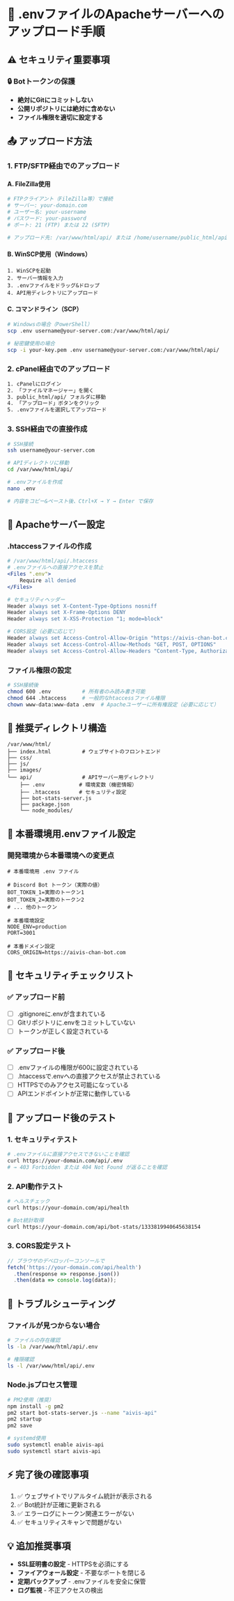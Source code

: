 # 🚀 .envファイルのApacheサーバーへのアップロード手順

## ⚠️ セキュリティ重要事項

### 🔒 Botトークンの保護
- **絶対にGitにコミットしない**
- **公開リポジトリには絶対に含めない**
- **ファイル権限を適切に設定する**

## 📤 アップロード方法

### 1. **FTP/SFTP経由でのアップロード**

#### A. FileZilla使用
```bash
# FTPクライアント（FileZilla等）で接続
# サーバー: your-domain.com
# ユーザー名: your-username
# パスワード: your-password
# ポート: 21 (FTP) または 22 (SFTP)

# アップロード先: /var/www/html/api/ または /home/username/public_html/api/
```

#### B. WinSCP使用（Windows）
```
1. WinSCPを起動
2. サーバー情報を入力
3. .envファイルをドラッグ&ドロップ
4. API用ディレクトリにアップロード
```

#### C. コマンドライン（SCP）
```bash
# Windowsの場合（PowerShell）
scp .env username@your-server.com:/var/www/html/api/

# 秘密鍵使用の場合
scp -i your-key.pem .env username@your-server.com:/var/www/html/api/
```

### 2. **cPanel経由でのアップロード**

```bash
1. cPanelにログイン
2. 「ファイルマネージャー」を開く
3. public_html/api/ フォルダに移動
4. 「アップロード」ボタンをクリック
5. .envファイルを選択してアップロード
```

### 3. **SSH経由での直接作成**

```bash
# SSH接続
ssh username@your-server.com

# APIディレクトリに移動
cd /var/www/html/api/

# .envファイルを作成
nano .env

# 内容をコピー&ペースト後、Ctrl+X → Y → Enter で保存
```

## 🔧 Apacheサーバー設定

### .htaccessファイルの作成
```apache
# /var/www/html/api/.htaccess
# .envファイルへの直接アクセスを禁止
<Files ".env">
    Require all denied
</Files>

# セキュリティヘッダー
Header always set X-Content-Type-Options nosniff
Header always set X-Frame-Options DENY
Header always set X-XSS-Protection "1; mode=block"

# CORS設定（必要に応じて）
Header always set Access-Control-Allow-Origin "https://aivis-chan-bot.com"
Header always set Access-Control-Allow-Methods "GET, POST, OPTIONS"
Header always set Access-Control-Allow-Headers "Content-Type, Authorization"
```

### ファイル権限の設定
```bash
# SSH接続後
chmod 600 .env          # 所有者のみ読み書き可能
chmod 644 .htaccess     # 一般的なhtaccessファイル権限
chown www-data:www-data .env  # Apacheユーザーに所有権設定（必要に応じて）
```

## 📁 推奨ディレクトリ構造

```
/var/www/html/
├── index.html          # ウェブサイトのフロントエンド
├── css/
├── js/
├── images/
└── api/                # APIサーバー用ディレクトリ
    ├── .env           # 環境変数（機密情報）
    ├── .htaccess      # セキュリティ設定
    ├── bot-stats-server.js
    ├── package.json
    └── node_modules/
```

## 🔄 本番環境用.envファイル設定

### 開発環境から本番環境への変更点
```env
# 本番環境用 .env ファイル

# Discord Bot トークン（実際の値）
BOT_TOKEN_1=実際のトークン1
BOT_TOKEN_2=実際のトークン2
# ... 他のトークン

# 本番環境設定
NODE_ENV=production
PORT=3001

# 本番ドメイン設定
CORS_ORIGIN=https://aivis-chan-bot.com
```

## 🚨 セキュリティチェックリスト

### ✅ アップロード前
- [ ] .gitignoreに.envが含まれている
- [ ] Gitリポジトリに.envをコミットしていない
- [ ] トークンが正しく設定されている

### ✅ アップロード後
- [ ] .envファイルの権限が600に設定されている
- [ ] .htaccessで.envへの直接アクセスが禁止されている
- [ ] HTTPSでのみアクセス可能になっている
- [ ] APIエンドポイントが正常に動作している

## 🧪 アップロード後のテスト

### 1. セキュリティテスト
```bash
# .envファイルに直接アクセスできないことを確認
curl https://your-domain.com/api/.env
# → 403 Forbidden または 404 Not Found が返ることを確認
```

### 2. API動作テスト
```bash
# ヘルスチェック
curl https://your-domain.com/api/health

# Bot統計取得
curl https://your-domain.com/api/bot-stats/1333819940645638154
```

### 3. CORS設定テスト
```javascript
// ブラウザのデベロッパーコンソールで
fetch('https://your-domain.com/api/health')
  .then(response => response.json())
  .then(data => console.log(data));
```

## 🔧 トラブルシューティング

### ファイルが見つからない場合
```bash
# ファイルの存在確認
ls -la /var/www/html/api/.env

# 権限確認
ls -l /var/www/html/api/.env
```

### Node.jsプロセス管理
```bash
# PM2使用（推奨）
npm install -g pm2
pm2 start bot-stats-server.js --name "aivis-api"
pm2 startup
pm2 save

# systemd使用
sudo systemctl enable aivis-api
sudo systemctl start aivis-api
```

## ⚡ 完了後の確認事項

1. ✅ ウェブサイトでリアルタイム統計が表示される
2. ✅ Bot統計が正確に更新される  
3. ✅ エラーログにトークン関連エラーがない
4. ✅ セキュリティスキャンで問題がない

## 💡 追加推奨事項

- **SSL証明書の設定** - HTTPSを必須にする
- **ファイアウォール設定** - 不要なポートを閉じる
- **定期バックアップ** - .envファイルを安全に保管
- **ログ監視** - 不正アクセスの検出
